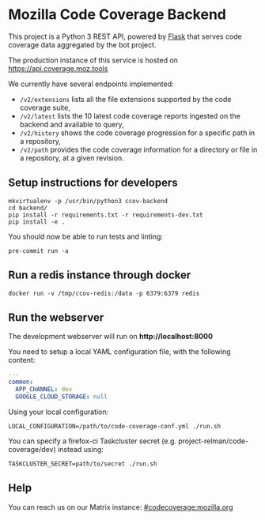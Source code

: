 # Mozilla Code Coverage Backend

This project is a Python 3 REST API, powered by [Flask](https://palletsprojects.com/p/flask/) that serves code coverage data aggregated by the bot project.

The production instance of this service is hosted on https://api.coverage.moz.tools

We currently have several endpoints implemented:

* `/v2/extensions` lists all the file extensions supported by the code coverage suite,
* `/v2/latest` lists the 10 latest code coverage reports ingested on the backend and available to query,
* `/v2/history` shows the code coverage progression for a specific path in a repository,
* `/v2/path` provides the code coverage information for a directory or file in a repository, at a given revision.


## Setup instructions for developers

```shell
mkvirtualenv -p /usr/bin/python3 ccov-backend
cd backend/
pip install -r requirements.txt -r requirements-dev.txt
pip install -e .
```

You should now be able to run tests and linting:

```shell
pre-commit run -a
```

## Run a redis instance through docker

```shell
docker run -v /tmp/ccov-redis:/data -p 6379:6379 redis
```

## Run the webserver

The development webserver will run on **http://localhost:8000**

You need to setup a local YAML configuration file, with the following content:

```yaml
---
common:
  APP_CHANNEL: dev
  GOOGLE_CLOUD_STORAGE: null
```

Using your local configuration:

```shell
LOCAL_CONFIGURATION=/path/to/code-coverage-conf.yml ./run.sh
```

You can specify a firefox-ci Taskcluster secret (e.g. project-relman/code-coverage/dev) instead using:

```shell
TASKCLUSTER_SECRET=path/to/secret ./run.sh
```

## Help

You can reach us on our Matrix instance: [#codecoverage:mozilla.org](https://chat.mozilla.org/#/room/#codecoverage:mozilla.org)
